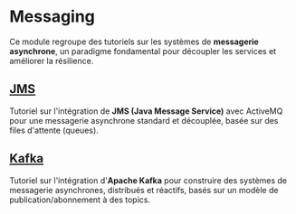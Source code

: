 # Messaging

Ce module regroupe des tutoriels sur les systèmes de **messagerie asynchrone**, un paradigme fondamental pour découpler les services et améliorer la résilience.

## [JMS](jms-tutorial)
Tutoriel sur l'intégration de **JMS (Java Message Service)** avec ActiveMQ pour une messagerie asynchrone standard et découplée, basée sur des files d'attente (queues).

## [Kafka](kafka-tutorial)
Tutoriel sur l'intégration d'**Apache Kafka** pour construire des systèmes de messagerie asynchrones, distribués et réactifs, basés sur un modèle de publication/abonnement à des topics.
